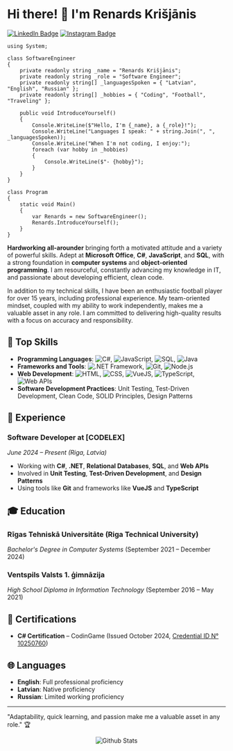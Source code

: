 # Hi there! 👋 I'm Renards Krišjānis

[![LinkedIn Badge](https://img.shields.io/badge/LinkedIn-informational?style=flat&logo=LinkedIn&logoColor=white&color=6aa6f8)](www.linkedin.com/in/renardskrisjanis)
[![Instagram Badge](https://img.shields.io/badge/-Instagram-e4405f?style=flat-square&logo=Instagram&logoColor=white)](https://www.instagram.com/renards.k/)
```
using System;

class SoftwareEngineer
{
    private readonly string _name = "Renards Krišjānis";
    private readonly string _role = "Software Engineer";
    private readonly string[] _languagesSpoken = { "Latvian", "English", "Russian" };
    private readonly string[] _hobbies = { "Coding", "Football", "Traveling" };

    public void IntroduceYourself()
    {
        Console.WriteLine($"Hello, I'm {_name}, a {_role}!");
        Console.WriteLine("Languages I speak: " + string.Join(", ", _languagesSpoken));
        Console.WriteLine("When I'm not coding, I enjoy:");
        foreach (var hobby in _hobbies)
        {
            Console.WriteLine($"- {hobby}");
        }
    }
}

class Program
{
    static void Main()
    {
        var Renards = new SoftwareEngineer();
        Renards.IntroduceYourself();
    }
}

```

**Hardworking all-arounder** bringing forth a motivated attitude and a variety of powerful skills.
Adept at **Microsoft Office**, **C#**, **JavaScript**, and **SQL**, with a strong foundation in **computer systems** and **object-oriented programming**.
I am resourceful, constantly advancing my knowledge in IT, and passionate about developing efficient, clean code.

In addition to my technical skills, I have been an enthusiastic football player for over 15 years, including professional experience.
My team-oriented mindset, coupled with my ability to work independently, makes me a valuable asset in any role. I am committed to delivering high-quality results with a focus on accuracy and responsibility.

## 🔧 **Top Skills**
- **Programming Languages**: ![C#](https://img.shields.io/badge/Code-Csharp-informational?style=flat&logo=dotnet&logoColor=white&color=6aa6f8), ![JavaScript](https://img.shields.io/badge/Code-JavaScript-informational?style=flat&logo=javascript&color=F7DF1E), ![SQL](https://img.shields.io/badge/Code-SQL-informational?style=flat&logo=SQLite&logoColor=white&color=6aa6f8), ![Java](https://img.shields.io/badge/Code-Java-informational?style=flat&logo=openjdk&logoColor=white&color=6aa6f8)
- **Frameworks and Tools**: ![.NET Framework](https://img.shields.io/badge/Framework-informational?style=flat&logo=dotnet&logoColor=white&color=512BD4), ![Git](https://img.shields.io/badge/GitHub-informational?style=flat&logo=GitHub&logoColor=white&color=512BD4), ![Node.js](https://img.shields.io/badge/Node.js-informational?style=flat&logo=Node.js&logoColor=white&color=512BD4)
- **Web Development**: ![HTML](https://img.shields.io/badge/HTML-informational?style=flat&logo=html5&logoColor=white&color=302683), ![CSS](https://img.shields.io/badge/CSS-informational?style=flat&logo=css3&logoColor=white&color=302683), ![VueJS](https://img.shields.io/badge/Vue.js-informational?style=flat&logo=vuedotjs&logoColor=white&color=302683), ![TypeScript](https://img.shields.io/badge/TypeScript-informational?style=flat&logo=typescript&logoColor=white&color=302683), ![Web APIs](https://img.shields.io/badge/Web%20APIs-informational?style=flat&logo=amazonapigateway&logoColor=white&color=302683)
- **Software Development Practices**: Unit Testing, Test-Driven Development, Clean Code, SOLID Principles, Design Patterns

## 💼 **Experience**

### Software Developer at [CODELEX]
*June 2024 – Present (Riga, Latvia)*  
- Working with **C#**, **.NET**, **Relational Databases**, **SQL**, and **Web APIs**
- Involved in **Unit Testing**, **Test-Driven Development**, and **Design Patterns**
- Using tools like **Git** and frameworks like **VueJS** and **TypeScript**


## 🎓 **Education**

### Rīgas Tehniskā Universitāte (Riga Technical University)  
*Bachelor's Degree in Computer Systems* (September 2021 – December 2024)

### Ventspils Valsts 1. ģimnāzija  
*High School Diploma in Information Technology* (September 2016 – May 2021)

## 📜 **Certifications**
- **C# Certification** – CodinGame (Issued October 2024, [Credential ID N° 10250760](https://www.codingame.com/certification/OggxdT7MtdI02LAOZSd_8w))

## 🌐 **Languages**
- **English**: Full professional proficiency
- **Latvian**: Native proficiency
- **Russian**: Limited working proficiency

---

"Adaptability, quick learning, and passion make me a valuable asset in any role." 🏆

<p align="center">
        <img src="https://raw.githubusercontent.com/mayhemantt/mayhemantt/Update/svg/Bottom.svg" alt="Github Stats" />
</p>
